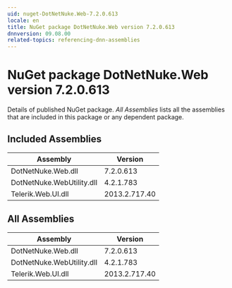```yaml
---
uid: nuget-DotNetNuke.Web-7.2.0.613
locale: en
title: NuGet package DotNetNuke.Web version 7.2.0.613
dnnversion: 09.08.00
related-topics: referencing-dnn-assemblies
---
```


# NuGet package DotNetNuke.Web version 7.2.0.613
Details of published NuGet package.
*All Assemblies* lists all the assemblies that are included in this package or any dependent package.

## Included Assemblies

|Assembly|Version|
|---|---|
|DotNetNuke.Web.dll|7.2.0.613|
|DotNetNuke.WebUtility.dll|4.2.1.783|
|Telerik.Web.UI.dll|2013.2.717.40|

## All Assemblies

|Assembly|Version|
|---|---|
|DotNetNuke.Web.dll|7.2.0.613|
|DotNetNuke.WebUtility.dll|4.2.1.783|
|Telerik.Web.UI.dll|2013.2.717.40|

